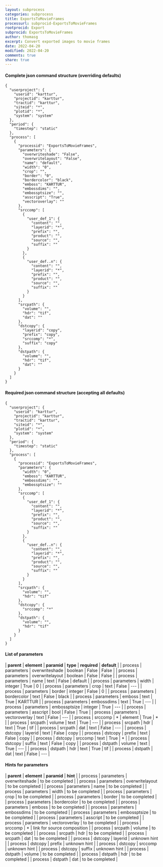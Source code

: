 ```yaml
---
layout: subprocess
categories: subprocess
title: ExportsToMovieFrames
processurl: subprocid-ExportsToMovieFrames
rootprocid: Export
subprocid: ExportsToMovieFrames
author: thomasg
excerpt: Convert exported images to movie frames
date: 2022-04-20
modified: 2022-04-20
comments: true
share: true
---
```


#### Complete json command structure (overriding defaults)
```
{
  "userproject": {
    "userid": "karttur",
    "projectid": "karttur",
    "tractid": "karttur",
    "siteid": "*",
    "plotid": "*",
    "system": "system"
  },
  "period": {
    "timestep": "static"
  },
  "process": [
    {
      "processid": "ExportsToMovieFrames",
      "parameters": {
        "overwriteshade": "False",
        "overwritelayout": "False",
        "name": "default",
        "width": "0",
        "crop": "",
        "border": "0",
        "bordercolor": "black",
        "emboss": "KARTTUR",
        "embossdims": "",
        "embossptsize": "",
        "asscript": "True",
        "vectoroverlay": ""
      },
      "srccomp": [
        {
          "user_def_1": {
            "content": "",
            "layerid": "*",
            "prefix": "",
            "product": "",
            "source": "",
            "suffix": ""
          }
        },
        {
          "user_def..n": {
            "content": "",
            "layerid": "*",
            "prefix": "",
            "product": "",
            "source": "",
            "suffix": ""
          }
        }
      ],
      "srcpath": {
        "volume": "",
        "hdr": "tif",
        "dat": ""
      },
      "dstcopy": {
        "layerid": "copy",
        "prefix": "copy",
        "srccomp": "*",
        "suffix": "copy"
      },
      "dstpath": {
        "volume": "",
        "hdr": "tif",
        "dat": ""
      }
    }
  ]
}
```
#### Required json command structure (accepting all defaults)
```
{
  "userproject": {
    "userid": "karttur",
    "projectid": "karttur",
    "tractid": "karttur",
    "siteid": "*",
    "plotid": "*",
    "system": "system"
  },
  "period": {
    "timestep": "static"
  },
  "process": [
    {
      "processid": "ExportsToMovieFrames",
      "parameters": {
        "width": "0",
        "emboss": "KARTTUR",
        "embossdims": "",
        "embossptsize": ""
      },
      "srccomp": [
        {
          "user_def_1": {
            "content": "",
            "layerid": "*",
            "prefix": "",
            "product": "",
            "source": "",
            "suffix": ""
          }
        },
        {
          "user_def..n": {
            "content": "",
            "layerid": "*",
            "prefix": "",
            "product": "",
            "source": "",
            "suffix": ""
          }
        }
      ],
      "srcpath": {
        "volume": "",
        "hdr": "tif"
      },
      "dstcopy": {
        "srccomp": "*"
      },
      "dstpath": {
        "volume": "",
        "hdr": "tif"
      }
    }
  ]
}
```
#### List of parameters

| **parent** | **element** | **paramid** | **type** | **required** | **default** |
| process | parameters | overwriteshade | boolean | False | False |
| process | parameters | overwritelayout | boolean | False | False |
| process | parameters | name | text | False | default |
| process | parameters | width | integer | True | 0 |
| process | parameters | crop | text | False | --- |
| process | parameters | border | integer | False | 0 |
| process | parameters | bordercolor | text | False | black |
| process | parameters | emboss | text | True | KARTTUR |
| process | parameters | embossdims | text | True | --- |
| process | parameters | embossptsize | integer | True | --- |
| process | parameters | asscript | bool | False | True |
| process | parameters | vectoroverlay | text | False | --- |
| process | srccomp | * | element | True | * |
| process | srcpath | volume | text | True | --- |
| process | srcpath | hdr | text | True | tif |
| process | srcpath | dat | text | False | --- |
| process | dstcopy | layerid | text | False | copy |
| process | dstcopy | prefix | text | False | copy |
| process | dstcopy | srccomp | text | True | * |
| process | dstcopy | suffix | text | False | copy |
| process | dstpath | volume | text | True | --- |
| process | dstpath | hdr | text | True | tif |
| process | dstpath | dat | text | False | --- |

#### Hints for parameters

| **parent** | **element** | **paramid** | **hint** |
| process | parameters | overwriteshade | to be completed |
| process | parameters | overwritelayout | to be completed |
| process | parameters | name | to be completed |
| process | parameters | width | to be completed |
| process | parameters | crop | to be completed |
| process | parameters | border | to be completed |
| process | parameters | bordercolor | to be completed |
| process | parameters | emboss | to be completed |
| process | parameters | embossdims | to be completed |
| process | parameters | embossptsize | to be completed |
| process | parameters | asscript | to be completed |
| process | parameters | vectoroverlay | to be completed |
| process | srccomp | * | link for source composition |
| process | srcpath | volume | to be completed |
| process | srcpath | hdr | to be completed |
| process | srcpath | dat | to be completed |
| process | dstcopy | layerid | unknown hint |
| process | dstcopy | prefix | unknown hint |
| process | dstcopy | srccomp | unknown hint |
| process | dstcopy | suffix | unknown hint |
| process | dstpath | volume | to be completed |
| process | dstpath | hdr | to be completed |
| process | dstpath | dat | to be completed |

